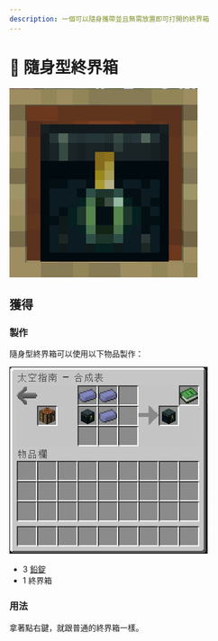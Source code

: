 ```yaml
---
description: 一個可以隨身攜帶並且無需放置即可打開的終界箱
---
```


# 🎲 隨身型終界箱

![](<../.gitbook/assets/image (221) (1).png>)

## 獲得

### 製作

隨身型終界箱可以使用以下物品製作：

![](<../.gitbook/assets/image (226) (1).png>)

* 3 [鉛錠](../item-1/Lead-Ingot.md)
* 1 終界箱

### 用法

拿著點右鍵，就跟普通的終界箱一樣。
